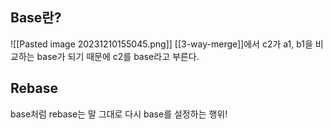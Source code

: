 ## Base란?

![[Pasted image 20231210155045.png]]
[[3-way-merge]]에서 c2가 a1, b1을 비교하는 base가 되기 때문에 c2를 base라고 부른다.
## Rebase
base처럼 rebase는 말 그대로 다시 base를 설정하는 행위! 

